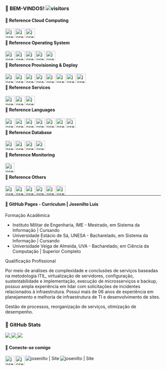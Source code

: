 ### 🚀 BEM-VINDOS! ![visitors](https://visitor-badge.glitch.me/badge?page_id=josenilto.josenilto)

#### 👻 Reference Cloud Computing

[<img title="Amazon" align="left" alt="josenilto | Twitter" width="30px" src="https://cdn.jsdelivr.net/npm/simple-icons@v4/icons/amazonaws.svg" />][amazon]
[<img title="Microsoft Azure" align="left" alt="josenilto | Twitter" width="30px" src="https://cdn.jsdelivr.net/npm/simple-icons@v4/icons/microsoftazure.svg" />][microsoftazure]
[<img title="Google Cloud" align="left" alt="josenilto | Twitter" width="30px" src="https://cdn.jsdelivr.net/npm/simple-icons@v4/icons/googlecloud.svg" />][googlecloud]

[amazon]: https://aws.amazon.com/pt
[microsoftazure]: https://azure.microsoft.com/pt-br
[googlecloud]: https://cloud.google.com

<br>

#### 👻 Reference Operating System

[<img title="Windows" align="left" alt="josenilto | Twitter" width="30px" src="https://cdn.jsdelivr.net/npm/simple-icons@v4/icons/microsoft.svg" />][windows]
[<img title="Red Hat" align="left" alt="josenilto | Twitter" width="30px" src="https://cdn.jsdelivr.net/npm/simple-icons@v4/icons/redhat.svg" />][redhat]
[<img title="Debian" align="left" alt="josenilto | Twitter" width="30px" src="https://cdn.jsdelivr.net/npm/simple-icons@v4/icons/debian.svg" />][debian]
[<img title="CentOs" align="left" alt="josenilto | Twitter" width="30px" src="https://cdn.jsdelivr.net/npm/simple-icons@v4/icons/centos.svg" />][centos]
[<img title="Ubuntu" align="left" alt="josenilto | Twitter" width="30px" src="https://cdn.jsdelivr.net/npm/simple-icons@v4/icons/ubuntu.svg" />][ubuntu]

[windows]: https://docs.microsoft.com/en-us/windows/release-information
[redhat]: https://access.redhat.com/articles/3078
[debian]: https://www.debian.org/releases
[centos]: https://www.centos.org/download
[ubuntu]: https://wiki.ubuntu.com/Releases

<br>

#### 👻 Reference Provisioning & Deploy

[<img title="Vagrant" align="left" alt="josenilto | Twitter" width="30px" src="https://cdn.jsdelivr.net/npm/simple-icons@v4/icons/vagrant.svg" />][vagrant]
[<img title="Ansible" align="left" alt="josenilto | Twitter" width="30px" src="https://cdn.jsdelivr.net/npm/simple-icons@v4/icons/ansible.svg" />][ansible]
[<img title="Terraform" align="left" alt="josenilto | Twitter" width="30px" src="https://cdn.jsdelivr.net/npm/simple-icons@v4/icons/terraform.svg" />][terraform]
[<img title="Docker" align="left" alt="josenilto | Twitter" width="30px" src="https://cdn.jsdelivr.net/npm/simple-icons@v4/icons/docker.svg" />][docker]
[<img title="Kubernetes" align="left" alt="josenilto | Twitter" width="30px" src="https://cdn.jsdelivr.net/npm/simple-icons@v4/icons/kubernetes.svg" />][kubernetes]
[<img title="Jenkins" align="left" alt="josenilto | Twitter" width="30px" src="https://cdn.jsdelivr.net/npm/simple-icons@v4/icons/jenkins.svg" />][jenkins]
[<img title="SonarQube" align="left" alt="josenilto | Twitter" width="30px" src="https://cdn.jsdelivr.net/npm/simple-icons@v4/icons/sonarqube.svg" />][sonarqube]
[<img title="Puppet" align="left" alt="josenilto | Twitter" width="30px" src="https://cdn.jsdelivr.net/npm/simple-icons@v4/icons/puppet.svg" />][puppet]

[vagrant]: https://www.vagrantup.com/downloads.html
[ansible]: https://docs.ansible.com/ansible/latest/index.html
[terraform]: https://www.terraform.io/downloads.html
[docker]: https://www.docker.com
[kubernetes]: https://kubernetes.io
[jenkins]: https://www.jenkins.io
[sonarqube]: https://www.sonarqube.org/downloads
[puppet]: https://puppet.com/docs/puppet/7.1/release_notes_puppet.html

<br>

#### 👻 Reference Services

[<img title="Apache" align="left" alt="josenilto | Twitter" width="30px" src="https://cdn.jsdelivr.net/npm/simple-icons@v4/icons/apache.svg" />][apache]
[<img title="Apache Hive" align="left" alt="josenilto | Twitter" width="30px" src="https://cdn.jsdelivr.net/npm/simple-icons@v4/icons/apachehive.svg" />][apachehive]
[<img title="Nginx" align="left" alt="josenilto | Twitter" width="30px" src="https://cdn.jsdelivr.net/npm/simple-icons@v4/icons/nginx.svg" />][nginx]

[apache]: https://httpd.apache.org/dev/release.html
[apachehive]: http://www.apache.org/dyn/closer.cgi/hive/
[nginx]: https://nginx.org

<br>

#### 👻 Reference Languages

[<img title="HTML" align="left" alt="josenilto | Twitter" width="30px" src="https://cdn.jsdelivr.net/npm/simple-icons@v4/icons/html5.svg" />][html]
[<img title="CSS" align="left" alt="josenilto | Twitter" width="30px" src="https://cdn.jsdelivr.net/npm/simple-icons@v4/icons/css3.svg" />][css]
[<img title="Php" align="left" alt="josenilto | Twitter" width="30px" src="https://cdn.jsdelivr.net/npm/simple-icons@v4/icons/php.svg" />][php]
[<img title="Java" align="left" alt="josenilto | Twitter" width="30px" src="https://cdn.jsdelivr.net/npm/simple-icons@v4/icons/java.svg" />][java]
[<img title="Bootstrap" align="left" alt="josenilto | Twitter" width="30px" src="https://cdn.jsdelivr.net/npm/simple-icons@v4/icons/bootstrap.svg" />][bootstrap]
[<img title="Python" align="left" alt="josenilto | Twitter" width="30px" src="https://cdn.jsdelivr.net/npm/simple-icons@v4/icons/python.svg" />][python]
[<img title="Gnu Bash" align="left" alt="josenilto | Twitter" width="30px" src="https://cdn.jsdelivr.net/npm/simple-icons@v4/icons/gnubash.svg" />][gnubash]

[html]: https://www.w3.org/2014/10/html5-rec.html.en
[css]: https://www.w3.org/Style/CSS20/
[php]: https://www.php.net/releases/index.php
[java]: https://www.oracle.com/java/technologies/javase-downloads.html
[bootstrap]: https://getbootstrap.com/docs/versions
[python]: https://www.python.org/downloads
[gnubash]: https://www.gnu.org/software/bash/manual/bash.html

<br>

#### 👻 Reference Database

[<img title="Microsoft SQL Server" align="left" alt="josenilto | Twitter" width="30px" src="https://cdn.jsdelivr.net/npm/simple-icons@v4/icons/microsoftsqlserver.svg" />][microsoftsqlserver]
[<img title="MySQL" align="left" alt="josenilto | Twitter" width="30px" src="https://cdn.jsdelivr.net/npm/simple-icons@v4/icons/mysql.svg" />][mysql]
[<img title="PostgreSQL" align="left" alt="josenilto | Twitter" width="30px" src="https://cdn.jsdelivr.net/npm/simple-icons@v4/icons/postgresql.svg" />][postgresql]
[<img title="mongoDB" align="left" alt="josenilto | Twitter" width="30px" src="https://cdn.jsdelivr.net/npm/simple-icons@v4/icons/mongodb.svg" />][mongodb]

[microsoftsqlserver]: https://www.microsoft.com/en-gb/sql-server/sql-server-downloads
[mysql]: https://dev.mysql.com/doc/relnotes
[postgresql]: https://www.postgresql.org/docs/release
[mongodb]: https://docs.mongodb.com/manual/release-notes

<br>

#### 👻 Reference Monitoring 

[<img title="Grafana" align="left" alt="josenilto | Twitter" width="30px" src="https://cdn.jsdelivr.net/npm/simple-icons@v4/icons/grafana.svg" />][grafana]

[grafana]: https://grafana.com/docs/grafana/latest/release-notes/

<br>

#### 👻 Reference Others

[<img title="Webmin" align="left" alt="josenilto | Twitter" width="30px" src="https://cdn.jsdelivr.net/npm/simple-icons@v4/icons/webmin.svg" />][webmin]
[<img title="PFsense" align="left" alt="josenilto | Twitter" width="30px" src="https://cdn.jsdelivr.net/npm/simple-icons@v4/icons/pfsense.svg" />][pfsense]

[<img title="Laravel" align="left" alt="josenilto | Twitter" width="30px" src="https://cdn.jsdelivr.net/npm/simple-icons@v4/icons/laravel.svg" />][laravel]
[<img title="Codeigniter" align="left" alt="josenilto | Twitter" width="30px" src="https://cdn.jsdelivr.net/npm/simple-icons@v4/icons/codeigniter.svg" />][codeigniter]
[<img title="Drupal" align="left" alt="josenilto | Twitter" width="30px" src="https://cdn.jsdelivr.net/npm/simple-icons@v4/icons/drupal.svg" />][drupal]
[<img title="WordPress" align="left" alt="josenilto | Twitter" width="30px" src="https://cdn.jsdelivr.net/npm/simple-icons@v4/icons/wordpress.svg" />][wordpress]

[webmin]: https://www.webmin.com
[pfsense]: https://www.pfsense.org/download

[laravel]: https://laravel.com/docs/5.5/releases
[codeigniter]: https://codeigniter.com/download
[drupal]: https://www.drupal.org/project/drupal/releases
[wordpress]: https://wordpress.org/download/releases

<br>

---

#### 📝 GitHub Pages - Curriculum | Josenilto Luis

Formação Acadêmica

- Instituto Militar de Engenharia, IME - Mestrado, em Sistema da Informação | Cursando
- Universidade Estácio de Sá, UNESA - Bacharelado, em Sistema da Informação | Cursando
- Universidade Veiga de Almeida, UVA - Bacharelado, em Ciência da Computação | Superior Completo

Qualificação Profissional

Por meio de análises de complexidade e conclusões de serviços baseadas na metodologia ITIL, virtualização de servidores, configuração, sustentabilidade e implementação, execução de microsserviços e backup, possuo ampla experiência em lidar com solicitações de incidentes relacionados à infraestrutura. Possui mais de 06 anos de experiência em planejamento e melhoria de infraestrutura de TI e desenvolvimento de sites.

Gestão de processos, reorganização de serviços, otimização de desempenho.

### 🔨 GitHub Stats

<div style="display: inline_block">
  <a href="https://github.com/josenilto">
    <img src="https://github-readme-stats.vercel.app/api?username=josenilto&show_icons=true&line_height=45&include_all_commits=true" /> 
    <img src="https://github-readme-stackoverflow.vercel.app/?userID=14906940" /> 
    <img src="https://github-readme-stats.vercel.app/api/top-langs/?username=josenilto&layout=compact&langs_count=16&theme=default"/>
  </a>
</div>

#### 🤙 Conecte-se comigo

[<img title="WhatsApp" align="left" alt="josenilto | Twitter" width="30px" src="https://cdn.jsdelivr.net/npm/simple-icons@v4/icons/whatsapp.svg" />][whatsapp]
[<img title="Linkedin" align="left" alt="josenilto | LinkedIn" width="30px" src="https://cdn.jsdelivr.net/npm/simple-icons@v4/icons/linkedin.svg" />][linkedin]
[<img title="Usuporte" align="left" alt="josenilto | Site" src="https://img.shields.io/website?label=usuporte.com.br&style=for-the-badge&url=https://usuporte.com.br" />][websiteusuporte]
[<img title="Josenilto" align="left" alt="josenilto | Site" src="https://img.shields.io/website?label=josenilto.eti.br&style=for-the-badge&url=https://josenilto.eti.br" />][websitejosenilto]

[whatsapp]: https://api.whatsapp.com/send?phone=5521981918601&text=Ol%C3%A1%20bem-vindo!%20Ao%20whatsapp%20do%20Josenilto
[linkedin]: https://br.linkedin.com/in/josenilto?trk=profile-badge
[websitejosenilto]: https://www.josenilto.eti.br
[websiteusuporte]: https://www.usuporte.com.br
